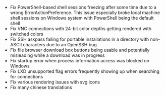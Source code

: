 - Fix PowerShell-based shell sessions freezing after some time due to a wrong ErrorActionPreference. This issue especially broke local machine shell sessions on Windows system with PowerShell being the default shell
- Fix VNC connections with 24-bit color depths getting rendered with switched colors
- Fix SSH askpass failing for portable installations in a directory with non-ASCII characters due to an OpenSSH bug
- Fix file browser download box buttons being usable and potentially misleading while a download was in progress
- Fix startup error when process information access was blocked on Windows
- Fix LXD unsupported flag errors frequently showing up when searching for connections
- Fix various rendering issues with svg icons
- Fix many chinese translations

